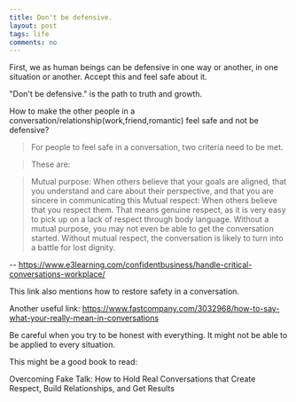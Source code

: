 ```yaml
---
title: Don't be defensive. 
layout: post
tags: life
comments: no
---
```


First, we as human beings can be defensive in one way or another, in one situation or another. Accept this and feel safe about it. 

"Don't be defensive." is the path to truth and growth. 

How to make the other people in a conversation/relationship(work,friend,romantic) feel safe and not be defensive? 

> For people to feel safe in a conversation, two criteria need to be met.

> These are:

> Mutual purpose: When others believe that your goals are aligned, that you understand and care about their perspective, and that you are sincere in communicating this
> Mutual respect: When others believe that you respect them. That means genuine respect, as it is very easy to pick up on a lack of respect through body language.
> Without a mutual purpose, you may not even be able to get the conversation started. Without mutual respect, the conversation is likely to turn into a battle for lost dignity.

-- https://www.e3learning.com/confidentbusiness/handle-critical-conversations-workplace/

This link also mentions how to restore safety in a conversation. 

Another useful link: 
https://www.fastcompany.com/3032968/how-to-say-what-your-really-mean-in-conversations

Be careful when you try to be honest with everything. It might not be able to be applied to every situation. 

This might be a good book to read: 

Overcoming Fake Talk: How to Hold Real Conversations that Create Respect, Build Relationships, and Get Results